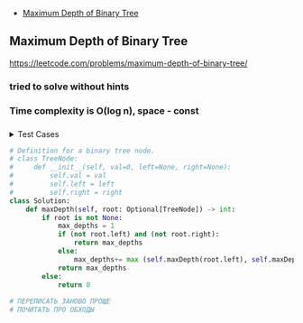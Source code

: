 + [Maximum Depth of Binary Tree](#maximum-depth-of-binary-tree)

## Maximum Depth of Binary Tree

https://leetcode.com/problems/maximum-depth-of-binary-tree/

### tried to solve without hints 
### Time complexity is O(log n), space - const
### 

<details><summary>Test Cases</summary><blockquote>
        

</blockquote></details>


```python
# Definition for a binary tree node.
# class TreeNode:
#     def __init__(self, val=0, left=None, right=None):
#         self.val = val
#         self.left = left
#         self.right = right
class Solution:
    def maxDepth(self, root: Optional[TreeNode]) -> int:
        if root is not None:
            max_depths = 1
            if (not root.left) and (not root.right):
                return max_depths
            else:
                max_depths+= max (self.maxDepth(root.left), self.maxDepth(root.right))
            return max_depths
        else:
            return 0
            
# ПЕРЕПИСАТЬ ЗАНОВО ПРОЩЕ
# ПОЧИТАТЬ ПРО ОБХОДЫ
```
